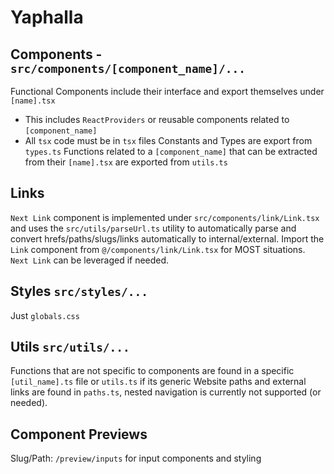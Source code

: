 # Yaphalla

## Components - `src/components/[component_name]/...`
Functional Components include their interface and export themselves under `[name].tsx`
* This includes `ReactProviders` or reusable components related to `[component_name]`
* All `tsx` code must be in `tsx` files
Constants and Types are export from `types.ts`
Functions related to a `[component_name]` that can be extracted from their `[name].tsx` are exported from `utils.ts`

## Links
`Next Link` component is implemented under `src/components/link/Link.tsx` and uses the `src/utils/parseUrl.ts` utility to
automatically parse and convert hrefs/paths/slugs/links automatically to internal/external.
Import the `Link` component from `@/components/link/Link.tsx` for MOST situations.
`Next Link` can be leveraged if needed.

## Styles `src/styles/...`
Just `globals.css`

## Utils `src/utils/...`
Functions that are not specific to components are found in a specific `[util_name].ts` file or `utils.ts` if its generic
Website paths and external links are found in `paths.ts`, nested navigation is currently not supported (or needed).

## Component Previews
Slug/Path: `/preview/inputs` for input components and styling